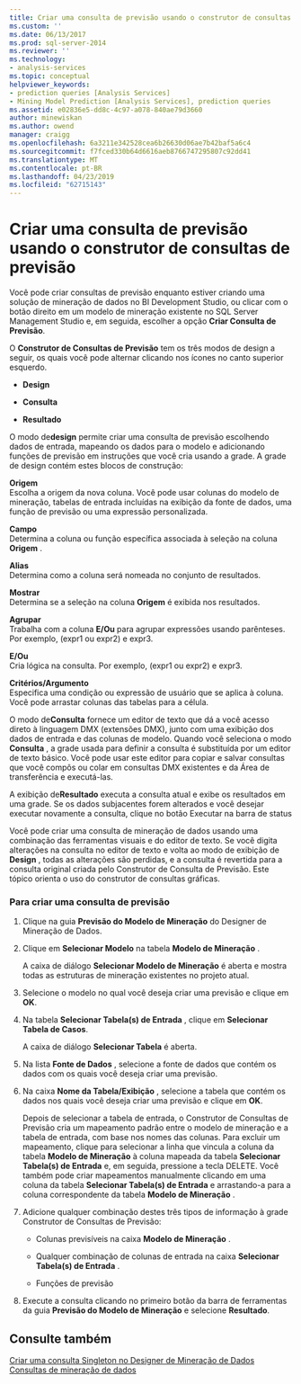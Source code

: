 ```yaml
---
title: Criar uma consulta de previsão usando o construtor de consultas de previsão | Microsoft Docs
ms.custom: ''
ms.date: 06/13/2017
ms.prod: sql-server-2014
ms.reviewer: ''
ms.technology:
- analysis-services
ms.topic: conceptual
helpviewer_keywords:
- prediction queries [Analysis Services]
- Mining Model Prediction [Analysis Services], prediction queries
ms.assetid: e02836e5-dd8c-4c97-a078-840ae79d3660
author: minewiskan
ms.author: owend
manager: craigg
ms.openlocfilehash: 6a3211e342528cea6b26630d06ae7b42baf5a6c4
ms.sourcegitcommit: f7fced330b64d6616aeb8766747295807c92dd41
ms.translationtype: MT
ms.contentlocale: pt-BR
ms.lasthandoff: 04/23/2019
ms.locfileid: "62715143"
---
```

# <a name="create-a-prediction-query-using-the-prediction-query-builder"></a>Criar uma consulta de previsão usando o construtor de consultas de previsão
  Você pode criar consultas de previsão enquanto estiver criando uma solução de mineração de dados no BI Development Studio, ou clicar com o botão direito em um modelo de mineração existente no SQL Server Management Studio e, em seguida, escolher a opção **Criar Consulta de Previsão**.  
  
 O **Construtor de Consultas de Previsão** tem os três modos de design a seguir, os quais você pode alternar clicando nos ícones no canto superior esquerdo.  
  
-   **Design**  
  
-   **Consulta**  
  
-   **Resultado**  
  
 O modo de**design** permite criar uma consulta de previsão escolhendo dados de entrada, mapeando os dados para o modelo e adicionando funções de previsão em instruções que você cria usando a grade. A grade de design contém estes blocos de construção:  
  
 **Origem**  
 Escolha a origem da nova coluna. Você pode usar colunas do modelo de mineração, tabelas de entrada incluídas na exibição da fonte de dados, uma função de previsão ou uma expressão personalizada.  
  
 **Campo**  
 Determina a coluna ou função específica associada à seleção na coluna **Origem** .  
  
 **Alias**  
 Determina como a coluna será nomeada no conjunto de resultados.  
  
 **Mostrar**  
 Determina se a seleção na coluna **Origem** é exibida nos resultados.  
  
 **Agrupar**  
 Trabalha com a coluna **E/Ou** para agrupar expressões usando parênteses. Por exemplo, (expr1 ou expr2) e expr3.  
  
 **E/Ou**  
 Cria lógica na consulta. Por exemplo, (expr1 ou expr2) e expr3.  
  
 **Critérios/Argumento**  
 Especifica uma condição ou expressão de usuário que se aplica à coluna. Você pode arrastar colunas das tabelas para a célula.  
  
 O modo de**Consulta** fornece um editor de texto que dá a você acesso direto à linguagem DMX (extensões DMX), junto com uma exibição dos dados de entrada e das colunas de modelo. Quando você seleciona o modo **Consulta** , a grade usada para definir a consulta é substituída por um editor de texto básico. Você pode usar este editor para copiar e salvar consultas que você compôs ou colar em consultas DMX existentes e da Área de transferência e executá-las.  
  
 A exibição de**Resultado** executa a consulta atual e exibe os resultados em uma grade. Se os dados subjacentes forem alterados e você desejar executar novamente a consulta, clique no botão Executar na barra de status  
  
 Você pode criar uma consulta de mineração de dados usando uma combinação das ferramentas visuais e do editor de texto. Se você digita alterações na consulta no editor de texto e volta ao modo de exibição de **Design** , todas as alterações são perdidas, e a consulta é revertida para a consulta original criada pelo Construtor de Consulta de Previsão. Este tópico orienta o uso do construtor de consultas gráficas.  
  
### <a name="to-create-a-prediction-query"></a>Para criar uma consulta de previsão  
  
1.  Clique na guia **Previsão do Modelo de Mineração** do Designer de Mineração de Dados.  
  
2.  Clique em **Selecionar Modelo** na tabela **Modelo de Mineração** .  
  
     A caixa de diálogo **Selecionar Modelo de Mineração** é aberta e mostra todas as estruturas de mineração existentes no projeto atual.  
  
3.  Selecione o modelo no qual você deseja criar uma previsão e clique em **OK**.  
  
4.  Na tabela **Selecionar Tabela(s) de Entrada** , clique em **Selecionar Tabela de Casos**.  
  
     A caixa de diálogo **Selecionar Tabela** é aberta.  
  
5.  Na lista **Fonte de Dados** , selecione a fonte de dados que contém os dados com os quais você deseja criar uma previsão.  
  
6.  Na caixa **Nome da Tabela/Exibição** , selecione a tabela que contém os dados nos quais você deseja criar uma previsão e clique em **OK**.  
  
     Depois de selecionar a tabela de entrada, o Construtor de Consultas de Previsão cria um mapeamento padrão entre o modelo de mineração e a tabela de entrada, com base nos nomes das colunas. Para excluir um mapeamento, clique para selecionar a linha que vincula a coluna da tabela **Modelo de Mineração** à coluna mapeada da tabela **Selecionar Tabela(s) de Entrada** e, em seguida, pressione a tecla DELETE. Você também pode criar mapeamentos manualmente clicando em uma coluna da tabela **Selecionar Tabela(s) de Entrada** e arrastando-a para a coluna correspondente da tabela **Modelo de Mineração** .  
  
7.  Adicione qualquer combinação destes três tipos de informação à grade Construtor de Consultas de Previsão:  
  
    -   Colunas previsíveis na caixa **Modelo de Mineração** .  
  
    -   Qualquer combinação de colunas de entrada na caixa **Selecionar Tabela(s) de Entrada** .  
  
    -   Funções de previsão  
  
8.  Execute a consulta clicando no primeiro botão da barra de ferramentas da guia **Previsão do Modelo de Mineração** e selecione **Resultado**.  
  
## <a name="see-also"></a>Consulte também  
 [Criar uma consulta Singleton no Designer de Mineração de Dados](create-a-singleton-query-in-the-data-mining-designer.md)   
 [Consultas de mineração de dados](data-mining-queries.md)  
  
  
